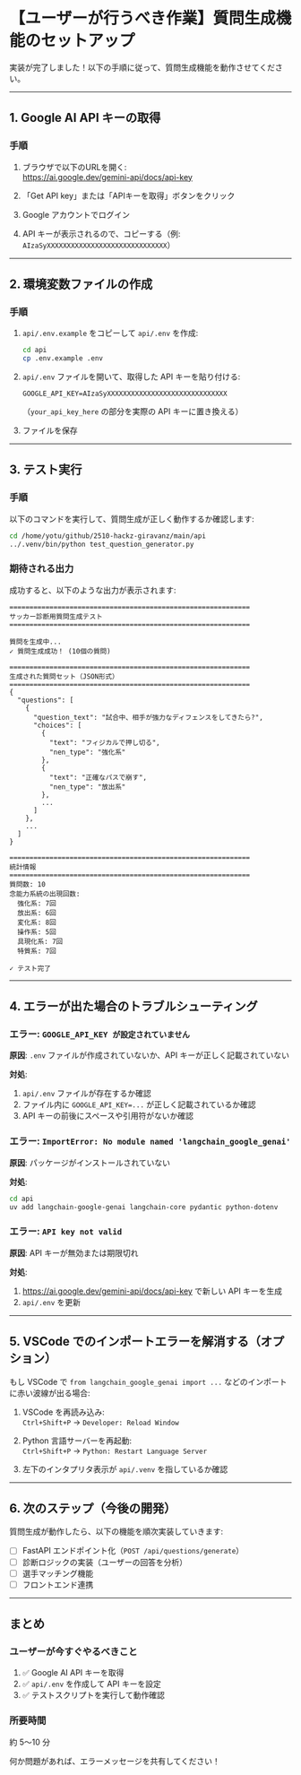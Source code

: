 # 【ユーザーが行うべき作業】質問生成機能のセットアップ

実装が完了しました！以下の手順に従って、質問生成機能を動作させてください。

---

## 1. Google AI API キーの取得

### 手順
1. ブラウザで以下のURLを開く:  
   https://ai.google.dev/gemini-api/docs/api-key

2. 「Get API key」または「APIキーを取得」ボタンをクリック

3. Google アカウントでログイン

4. API キーが表示されるので、コピーする（例: `AIzaSyXXXXXXXXXXXXXXXXXXXXXXXXXXXXXX`）

---

## 2. 環境変数ファイルの作成

### 手順
1. `api/.env.example` をコピーして `api/.env` を作成:
   ```bash
   cd api
   cp .env.example .env
   ```

2. `api/.env` ファイルを開いて、取得した API キーを貼り付ける:
   ```
   GOOGLE_API_KEY=AIzaSyXXXXXXXXXXXXXXXXXXXXXXXXXXXXXX
   ```
   （`your_api_key_here` の部分を実際の API キーに置き換える）

3. ファイルを保存

---

## 3. テスト実行

### 手順
以下のコマンドを実行して、質問生成が正しく動作するか確認します:

```bash
cd /home/yotu/github/2510-hackz-giravanz/main/api
../.venv/bin/python test_question_generator.py
```

### 期待される出力
成功すると、以下のような出力が表示されます:

```
============================================================
サッカー診断用質問生成テスト
============================================================

質問を生成中...
✓ 質問生成成功！ (10個の質問)

============================================================
生成された質問セット（JSON形式）
============================================================
{
  "questions": [
    {
      "question_text": "試合中、相手が強力なディフェンスをしてきたら?",
      "choices": [
        {
          "text": "フィジカルで押し切る",
          "nen_type": "強化系"
        },
        {
          "text": "正確なパスで崩す",
          "nen_type": "放出系"
        },
        ...
      ]
    },
    ...
  ]
}

============================================================
統計情報
============================================================
質問数: 10
念能力系統の出現回数:
  強化系: 7回
  放出系: 6回
  変化系: 8回
  操作系: 5回
  具現化系: 7回
  特質系: 7回

✓ テスト完了
```

---

## 4. エラーが出た場合のトラブルシューティング

### エラー: `GOOGLE_API_KEY が設定されていません`
**原因**: `.env` ファイルが作成されていないか、API キーが正しく記載されていない

**対処**:
1. `api/.env` ファイルが存在するか確認
2. ファイル内に `GOOGLE_API_KEY=...` が正しく記載されているか確認
3. API キーの前後にスペースや引用符がないか確認

### エラー: `ImportError: No module named 'langchain_google_genai'`
**原因**: パッケージがインストールされていない

**対処**:
```bash
cd api
uv add langchain-google-genai langchain-core pydantic python-dotenv
```

### エラー: `API key not valid`
**原因**: API キーが無効または期限切れ

**対処**:
1. https://ai.google.dev/gemini-api/docs/api-key で新しい API キーを生成
2. `api/.env` を更新

---

## 5. VSCode でのインポートエラーを解消する（オプション）

もし VSCode で `from langchain_google_genai import ...` などのインポートに赤い波線が出る場合:

1. VSCode を再読み込み:  
   `Ctrl+Shift+P` → `Developer: Reload Window`

2. Python 言語サーバーを再起動:  
   `Ctrl+Shift+P` → `Python: Restart Language Server`

3. 左下のインタプリタ表示が `api/.venv` を指しているか確認

---

## 6. 次のステップ（今後の開発）

質問生成が動作したら、以下の機能を順次実装していきます:

- [ ] FastAPI エンドポイント化（`POST /api/questions/generate`）
- [ ] 診断ロジックの実装（ユーザーの回答を分析）
- [ ] 選手マッチング機能
- [ ] フロントエンド連携

---

## まとめ

### ユーザーが今すぐやるべきこと
1. ✅ Google AI API キーを取得
2. ✅ `api/.env` を作成して API キーを設定
3. ✅ テストスクリプトを実行して動作確認

### 所要時間
約 5〜10 分

何か問題があれば、エラーメッセージを共有してください！
